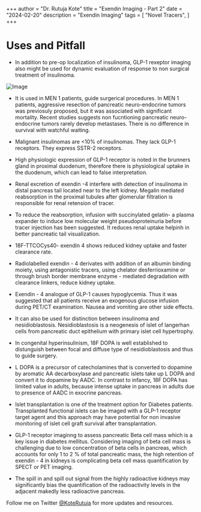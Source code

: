 +++
author = "Dr. Rutuja Kote"
title = "Exendin Imaging - Part 2"
date = "2024-02-20"
description = "Exendin Imaging"
tags = [
    "Novel Tracers",
]
+++


# Uses and Pitfall

- In addition to pre-op localization of insulinoma, GLP-1 rexeptor imaging also might be used for dynamic evaluation of response to non surgical treatment of insulinoma. 


![Image](/exendin/1.png)

- It is used in MEN 1 patients, guide surgerical procedures. In MEN 1 patients, aggressive resection of pancreatic neuro-endocrine tumors was previosuly proposed, but it was associated with significant mortality. Recent studies suggests non fucntioning pancreatic neuro-endocrine tumors rarely develop metastases. There is no difference in survival with watchful waiting. 

- Malignant insulinomas are <10% of insulinomas. They lack GLP-1 receptors. They express SSTR-2 receptors. 

- High physiologic expression of GLP-1 receptor is noted in the brunners gland in proximal duodenum, therefore there is physiological uptake in the duodenum, which can lead to false interpretation. 

- Renal excretion of exendin -4 interfere with detection of insulinoma in distal pancreas tail located near to the left kidney. Megalin mediated reabsorption in the proximal tubules after glomerular filtration is responsible for renal retension of tracer. 
- To reduce the reabsorption, infusion with succinylated gelatin- a plasma expander to induce low molecular weight pseudoproteinuria before tracer injection has been suggested. It reduces renal uptake helpinh in better pancreatic tail visualization. 
- 18F-TTCOCys40- exendin 4 shows reduced kidney uptake and faster clearance rate. 

- Radiolabelled exendin - 4 derivates with addition of an albumin binding moiety, using antagonistic tracers, using chelator desferrioxamine or through brush border membrane enzyme - mediated degradation with clearance linkers, reduce kidney uptake. 

- Exendin - 4 analogue of GLP-1 causes hypoglycemia. Thus it was suggested that all patients receive an exogenous glucose infusion during PET/CT examination. Nausea and vomiting are other side effects. 

- It can also be used for distinction between insulinoma and nesidioblastosis. Nesidioblastosis is a neogenesis of islet of langerhan cells from pancreatic duct epithelium with primary islet cell hypertrophy. 
- In congenital hyperinsulinism, 18F DOPA is well established to distunguish between focal and diffuse type of nesidioblastosis and thus to guide surgery. 
- L DOPA is a precursor of catecholamines that is converted to dopamine by aromatic AA decarboxylase and pancreatic islets take up L DOPA and convert it to dopamine by AADC. In contrast to infancy, 18F DOPA has limited value in adults, because intense uptake in pancreas in adults due to presence of AADC in exocrine pancreas. 

- Islet transplantation is one of the treatment option for Diabetes patients. Transplanted functional islets can be imaged with a GLP-1 receptor target agent and this approach may have potential for non invasive monitoring of islet cell graft survival after transplantation. 
- GLP-1 receptor imaginng to assess pancreatic Beta cell mass which is a key issue in diabetes mellitus. Considering imaging of beta cell mass is challenging due to low concentration of beta cells in pancreas, which accounts for only 1 to 2 % of total pancreatic mass, the high retention of exendin - 4 in kidneys is complicating beta cell mass quantification by SPECT or PET imaging. 
- The spill in and spill out signal from the highly radioactive kidneys may significantly bias the quantification of the radioactivity levels in the adjacent makedly less radioactive pancreas. 




Follow me on Twitter [@KoteRutuja](https://twitter.com/KoteRutuja) for more updates and resources.